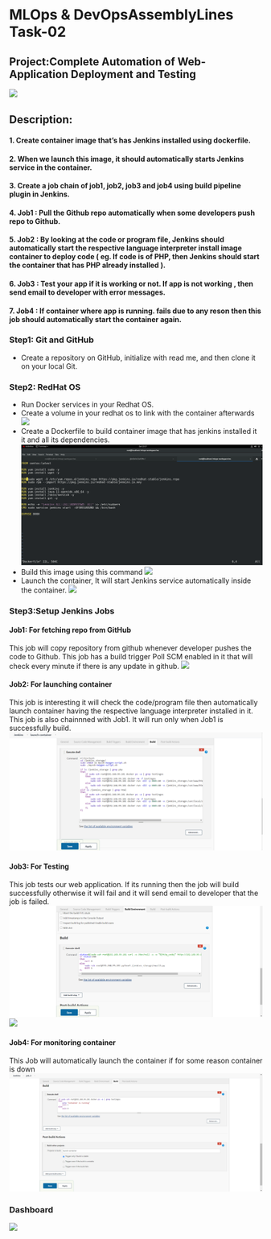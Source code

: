 # MLOps & DevOpsAssemblyLines Task-02
## Project:Complete Automation of Web-Application Deployment and Testing
![](images/0.png)
## Description:
#### 1. Create container image that’s has Jenkins installed using dockerfile.
#### 2. When we launch this image, it should automatically starts Jenkins service in the container.
#### 3. Create a job chain of job1, job2, job3 and job4 using build pipeline plugin in Jenkins.
#### 4. Job1 : Pull the Github repo automatically when some developers push repo to Github.
#### 5. Job2 : By looking at the code or program file, Jenkins should automatically start the respective language interpreter install image container to deploy code ( eg. If code is of PHP, then Jenkins should start the container that has PHP already installed ).
#### 6. Job3 : Test your app if it is working or not. If app is not working , then send email to developer with error messages.
#### 7. Job4 : If container where app is running. fails due to any reson then this job should automatically start the container again.

### Step1: Git and GitHub
  * Create a repository on GitHub, initialize with read me, and then clone it on your local Git.

### Step2: RedHat OS
  * Run Docker services in your Redhat OS.
  * Create a volume in your redhat os to link with the container afterwards
  ![](images/1.jpg)
  * Create a Dockerfile to build container image that has jenkins installed it it and all its     dependencies.
  ![](images/2.png)
  * Build this image using this command
  ![](images/3.png)
  * Launch the container, It will start Jenkins service automatically inside the container.
  ![](images/4.jpg)

### Step3:Setup Jenkins Jobs

#### Job1: For fetching repo from GitHub
This job will copy repository from github whenever developer pushes the code to Github. This job has a build trigger Poll SCM enabled in it that will check every minute if there is any update in github.
![](images/5.png)

#### Job2: For launching container
This job is interesting it will check the code/program file then automatically launch container having the respective language interpreter installed in it. This job is also chainnned with Job1. It will run only when Job1 is successfully build.
![](images/6.png)

#### Job3: For Testing
This job tests our web application. If its running then the job will build successfully otherwise it will fail and it will send email to developer that the job is failed.
![](images/7.png)
![](images/8.png)

#### Job4: For monitoring container
This Job will automatically launch the container if for some reason container is down
![](images/9.png)

### Dashboard
![](images/0.png)
